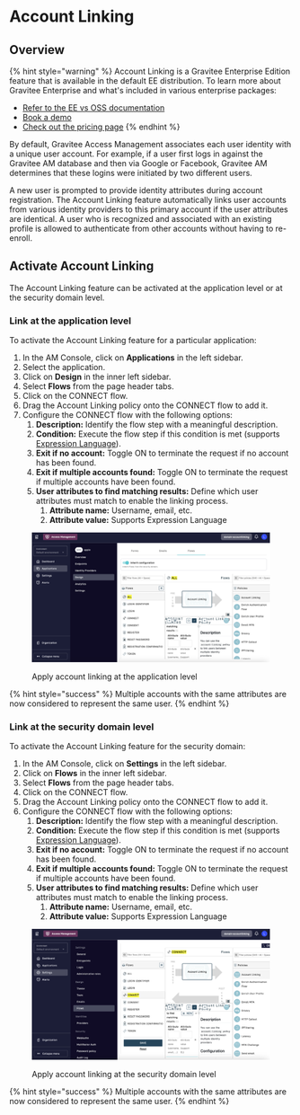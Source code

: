 # Account Linking

## Overview

{% hint style="warning" %}
Account Linking is a Gravitee Enterprise Edition feature that is available in the default EE distribution. To learn more about Gravitee Enterprise and what's included in various enterprise packages:

* [Refer to the EE vs OSS documentation](../../overview/open-source-vs-enterprise-am/)
* [Book a demo](http://127.0.0.1:5000/o/8qli0UVuPJ39JJdq9ebZ/s/rYZ7tzkLjFVST6ex6Jid/)
* [Check out the pricing page](https://www.gravitee.io/pricing)
{% endhint %}

By default, Gravitee Access Management associates each user identity with a unique user account. For example, if a user first logs in against the Gravitee AM database and then via Google or Facebook, Gravitee AM determines that these logins were initiated by two different users.

A new user is prompted to provide identity attributes during account registration. The Account Linking feature automatically links user accounts from various identity providers to this primary account if the user attributes are identical. A user who is recognized and associated with an existing profile is allowed to authenticate from other accounts without having to re-enroll.

## Activate Account Linking

The Account Linking feature can be activated at the application level or at the security domain level.&#x20;

### Link at the application level

To activate the Account Linking feature for a particular application:

1. In the AM Console, click on **Applications** in the left sidebar.
2. Select the application.
3. Click on **Design** in the inner left sidebar.
4. Select **Flows** from the page header tabs.
5. Click on the CONNECT flow.
6. Drag the Account Linking policy onto the CONNECT flow to add it.
7. Configure the CONNECT flow with the following options:&#x20;
   1. **Description:** Identify the flow step with a meaningful description.
   2. **Condition:** Execute the flow step if this condition is met (supports [Expression Language](../am-expression-language.md)).
   3. **Exit if no account:** Toggle ON to terminate the request if no account has been found.
   4. **Exit if multiple accounts found:** Toggle ON to terminate the request if multiple accounts have been found.
   5. **User attributes to find matching results:** Define which user attributes must match to enable the linking process.
      1. **Attribute name:** Username, email, etc.
      2. **Attribute value:** Supports Expression Language

<figure><img src="../../.gitbook/assets/account linking_apps.png" alt=""><figcaption><p>Apply account linking at the application level</p></figcaption></figure>

{% hint style="success" %}
Multiple accounts with the same attributes are now considered to represent the same user.
{% endhint %}

### Link at the security domain level

To activate the Account Linking feature for the security domain:

1. In the AM Console, click on **Settings** in the left sidebar.
2. Click on **Flows** in the inner left sidebar.
3. Select **Flows** from the page header tabs.
4. Click on the CONNECT flow.
5. Drag the Account Linking policy onto the CONNECT flow to add it.&#x20;
6. Configure the CONNECT flow with the following options:&#x20;
   1. **Description:** Identify the flow step with a meaningful description.
   2. **Condition:** Execute the flow step if this condition is met (supports [Expression Language](../am-expression-language.md)).
   3. **Exit if no account:** Toggle ON to terminate the request if no account has been found.
   4. **Exit if multiple accounts found:** Toggle ON to terminate the request if multiple accounts have been found.
   5. **User attributes to find matching results:** Define which user attributes must match to enable the linking process.
      1. **Attribute name:** Username, email, etc.
      2. **Attribute value:** Supports Expression Language

<figure><img src="../../.gitbook/assets/account linking_flows.png" alt=""><figcaption><p>Apply account linking at the security domain level</p></figcaption></figure>

{% hint style="success" %}
Multiple accounts with the same attributes are now considered to represent the same user.
{% endhint %}
